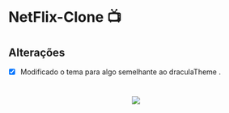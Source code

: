 

# NetFlix-Clone 📺

## Alterações

-[x] Modificado o tema para algo semelhante ao draculaTheme .

<h1 align="center">
  <img src=public/Clone-Netflix.gif />
</h1>

